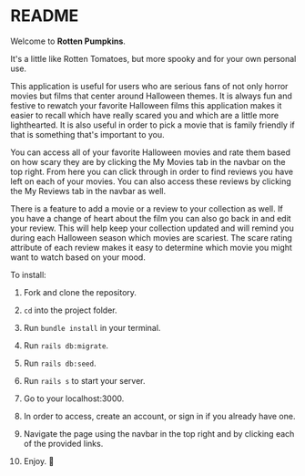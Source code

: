 # README
Welcome to **Rotten Pumpkins**.

It's a little like Rotten Tomatoes, but more spooky and for your own personal use.

This application is useful for users who are serious fans of not only horror movies but films that 
center around Halloween themes. It is always fun and festive to rewatch your favorite Halloween films
this application makes it easier to recall which have really scared you and which are a little more
lighthearted. It is also useful in order to pick a movie that is family friendly if that is something
that's important to you.

You can access all of your favorite Halloween movies and rate them based on how scary they are by
clicking the My Movies tab in the navbar on the top right. From here you can click through in order
to find reviews you have left on each of your movies. You can also access these reviews by clicking 
the My Reviews tab in the navbar as well. 

There is a feature to add a movie or a review to your collection as well. If you have a change of 
heart about the film you can also go back in and edit your review. This will help keep your collection 
updated and will remind you during each Halloween season which movies are scariest. The scare rating 
attribute of each review makes it easy to determine which movie you might want to watch based on your mood.

To install:

1. Fork and clone the repository.

2. `cd` into the project folder.

3. Run `bundle install` in your terminal.

4. Run `rails db:migrate`.

5. Run `rails db:seed`.

6. Run `rails s` to start your server.

7. Go to your localhost:3000.

8. In order to access, create an account, or sign in if you already have one.

9. Navigate the page using the navbar in the top right and by clicking each of the provided links.

10. Enjoy. 🎃

